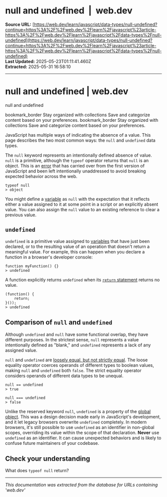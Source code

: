 # null and undefined  |  web.dev

**Source URL:** [https://web.dev/learn/javascript/data-types/null-undefined?continue=https%3A%2F%2Fweb.dev%2Flearn%2Fjavascript%23article-https%3A%2F%2Fweb.dev%2Flearn%2Fjavascript%2Fdata-types%2Fnull-undefined](https://web.dev/learn/javascript/data-types/null-undefined?continue=https%3A%2F%2Fweb.dev%2Flearn%2Fjavascript%23article-https%3A%2F%2Fweb.dev%2Flearn%2Fjavascript%2Fdata-types%2Fnull-undefined)  
**Last Updated:** 2025-05-23T01:11:41.460Z  
**Extracted:** 2025-05-31 16:58:10

---

# null and undefined | web.dev

null and undefined

bookmark\_border Stay organized with collections Save and categorize content based on your preferences. bookmark\_border Stay organized with collections Save and categorize content based on your preferences.

JavaScript has multiple ways of indicating the absence of a value. This page describes the two most common ways: the `null` and `undefined` data types.

The `null` keyword represents an intentionally defined absence of value. `null` is a primitive, although the `typeof` operator returns that `null` is an object. This is an [error](https://2ality.com/2013/10/typeof-null.html) that has carried over from the first version of JavaScript and been left intentionally unaddressed to avoid breaking expected behavior across the web.

```
typeof null
> object
```

You might define a [variable](https://web.dev/learn/javascript/data-types/variable) as `null` with the expectation that it reflects either a value assigned to it at some point in a script or an explicitly absent value. You can also assign the `null` value to an existing reference to clear a previous value.

## `undefined`

`undefined` is a primitive value assigned to [variables](https://web.dev/learn/javascript/data-types/variable) that have just been declared, or to the resulting value of an operation that doesn't return a meaningful value. For example, this can happen when you declare a function in a browser's developer console:

```
function myFunction() {}
> undefined
```

A function explicitly returns `undefined` when its [`return` statement](https://web.dev/learn/javascript/functions/return) returns no value.

```
(function() {
    return;
}());
> undefined
```

## Comparison of `null` and `undefined`

Although `undefined` and `null` have some functional overlap, they have different purposes. In the strictest sense, `null` represents a value intentionally defined as "blank," and `undefined` represents a lack of any assigned value.

`null` and `undefined` are [loosely equal, but not strictly equal](https://web.dev/learn/javascript/comparison#type-coercion-equality). The loose equality operator coerces operands of different types to boolean values, making `null` and `undefined` both `false`. The strict equality operator considers operands of different data types to be unequal.

```
null == undefined
> true

null === undefined
> false
```

Unlike the reserved keyword `null`, `undefined` is a property of the [global object](https://web.dev/learn/javascript/data-types/variable#global-scope). This was a design decision made early in JavaScript's development, and it let legacy browsers overwrite `undefined` completely. In modern browsers, it's still possible to use `undefined` as an identifier in non-global scopes, overriding its value within the scope of that declaration. **Never** use `undefined` as an identifier. It can cause unexpected behaviors and is likely to confuse future maintainers of your codebase.

## Check your understanding

What does `typeof null` return?

---

*This documentation was extracted from the database for URLs containing 'web.dev'*
